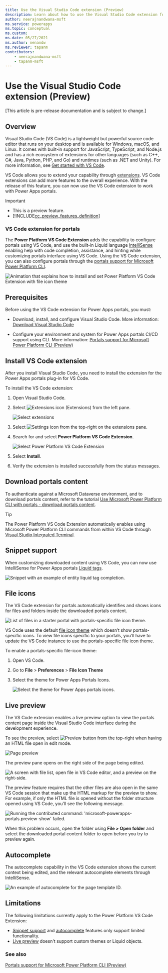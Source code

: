 ```yaml
---
title: Use the Visual Studio Code extension (Preview)
description: Learn about how to use the Visual Studio Code extension for portals and integrate with Microsoft Power Platform CLI for CI/CD.
author: neerajnandwana-msft
ms.service: powerapps
ms.topic: conceptual
ms.custom: 
ms.date: 05/27/2021
ms.author: nenandw
ms.reviewer: tapanm
contributors:
    - neerajnandwana-msft
    - tapanm-msft
---
```


# Use the Visual Studio Code extension (Preview)

[This article is pre-release documentation and is subject to change.]

## Overview

Visual Studio Code (VS Code) is a lightweight but powerful source code editor that runs on your desktop and is available for Windows, macOS, and Linux. It
comes with built-in support for JavaScript, TypeScript, and Node.js and has a
rich ecosystem of extensions for other languages (such as C++, C\#, Java,
Python, PHP, and Go) and runtimes (such as .NET and Unity). For more information, see [Get
started with VS Code](https://code.visualstudio.com/docs/getstarted/introvideos).

VS Code allows you to extend your capability through
[extensions](https://code.visualstudio.com/docs/introvideos/extend). VS Code
extensions can add more features to the overall experience. With the release of
this feature, you can now use the VS Code extension to work with Power Apps
portals.

> [!IMPORTANT]
> - This is a preview feature.
> - [!INCLUDE[cc_preview_features_definition](../../includes/cc-preview-features-definition.md)]

### VS Code extension for portals

The **Power Platform VS Code Extension** adds the capability to configure portals using
VS Code, and use the built-in Liquid language
[IntelliSense](https://code.visualstudio.com/docs/editor/intellisense) enabling
help with code completion, assistance, and hinting while customizing portals
interface using VS Code. Using the VS Code extension, you can also configure portals through the [portals
support for Microsoft Power Platform CLI](power-apps-cli.md).

![Animation that explains how to install and set Power Platform VS Code Extension with file icon theme](media/vs-code-extension/install-set-icon-theme.gif "Animation that explains how to install and set Power Platform VS Code Extension with file icon theme")

## Prerequisites

Before using the VS Code extension for Power Apps portals, you must:

-   Download, install, and configure Visual Studio Code. More information:
    [Download Visual Studio Code](https://code.visualstudio.com/Download)

-   Configure your environment and system for Power Apps portals CI/CD support
    using CLI. More information: [Portals support for Microsoft Power Platform CLI (Preview)](power-apps-cli.md)

## Install VS Code extension

After you install Visual Studio Code, you need to install the extension for the
Power Apps portals plug-in for VS Code. 

To install the VS Code extension:

1.  Open Visual Studio Code.

2.  Select ![Extensions icon](media/vs-code-extension/extensions-symbol.png "Extensions icon") (Extensions) from the left pane.

    ![Select extensions](media/vs-code-extension/extensions.png "Select extensions")

3.  Select ![Settings icon](media/vs-code-extension/settings-symbol.png "Settings icon") from the top-right on the extensions pane.

4.  Search for and select **Power Platform VS Code Extension**.

    ![Select Power Platform VS Code Extension](media/vs-code-extension/vs-code-extension.png "Select Power Platform VS Code Extension")

5.  Select **Install**.

6.  Verify the extension is installed successfully from the status messages.

## Download portals content

To authenticate against a Microsoft Dataverse environment, and to download
portals content, refer to the tutorial [Use Microsoft Power Platform CLI with portals - download portals content](power-apps-cli-tutorial.md#step-3-download-portals-content).

> [!TIP]
> The Power Platform VS Code Extension automatically enables using Microsoft Power Platform CLI commands from within VS Code through [Visual Studio Integrated Terminal](https://code.visualstudio.com/docs/editor/integrated-terminal).

## Snippet support

When customizing downloaded content using VS Code, you can now use IntelliSense
for Power Apps portals
[Liquid tags](liquid/liquid-tags.md).

![Snippet with an example of entity liquid tag completion.](media/vs-code-extension/liquid-tag-completion.png "Snippet with an example of entity Liquid tag completio")

## File icons

The VS Code extension for portals automatically identifies and shows icons for
files and folders inside the downloaded portals content.

![List of files in a starter portal with portals-specific file icon theme.](media/vs-code-extension/file-icons.png "List of files in a starter portal with portals-specific file icon theme")

VS Code uses the default [file icon
theme](https://code.visualstudio.com/docs/getstarted/themes#_file-icon-themes)
which doesn’t show portals-specific icons. To view file icons specific
to your portals, you’ll have to update the VS Code instance to use the
portals-specific file icon theme.

To enable a portals-specific file-icon theme:

1.  Open VS Code.

2.  Go to **File** > **Preferences** > **File Icon Theme**

3.  Select the theme for Power Apps Portals Icons.

    ![Select the theme for Power Apps portals icons.](media/vs-code-extension/select-theme-icons.png "Select the theme for Power Apps Portals Icons")

## Live preview

The VS Code extension enables a live preview option to view the portals content page
inside the Visual Studio Code interface during the development
experience.

To see the preview, select ![Preview button](media/vs-code-extension/preview-symbol.png "Preview button") from the top-right when having an HTML file open in edit mode.

![Page preview](media/vs-code-extension/page-preview.png "Page preview")

The preview pane opens on the right side of the page being edited.

![A screen with file list, open file in VS Code editor, and a preview on the right-side.](media/vs-code-extension/preview-studio.png "A screen with file list, open file in VS Code editor, and a preview on the right-side")

The preview feature requires that the other files are also open in the same VS Code
session that make up the HTML markup for the preview to show. For example, if
only the HTML file is opened without the folder structure opened using VS Code,
you’ll see the following message.

![Running the contributed command: 'microsoft-powerapps-portals.preview-show' failed.](media/vs-code-extension/preview-failed.png "Error - Running the contributed command: 'microsoft-powerapps-portals.preview-show' failed")

When this problem occurs, open the folder using **File > Open folder** and
select the downloaded portal content folder to open before you try to preview
again.

## Autocomplete

The autocomplete capability in the VS Code extension shows the current context
being edited, and the relevant autocomplete elements through IntelliSense.

![An example of autocomplete for the page template ID.](media/vs-code-extension/auto-complete.png "An example of autocomplete for the page template ID")

## Limitations

The following limitations currently apply to the Power Platform VS Code Extension:

- [Snippet support](#snippet-support) and [autocomplete](#autocomplete) features only support limited functionality.
- [Live preview](#live-preview) doesn't support custom themes or Liquid objects.

### See also

[Portals support for Microsoft Power Platform CLI (Preview)](power-apps-cli.md)
